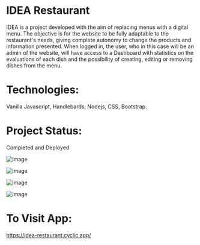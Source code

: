 # IDEA Restaurant
IDEA is a project developed with the aim of replacing menus with a digital menu. The objective is for the website to be fully adaptable to the restaurant's needs, giving complete autonomy to change the products and information presented. When logged in, the user, who in this case will be an admin of the website, will have access to a Dashboard with statistics on the evaluations of each dish and the possibility of creating, editing or removing dishes from the menu.

# Technologies:
Vanilla Javascript, Handlebards, Nodejs, CSS, Bootstrap.

# Project Status:
Completed and Deployed

![image](https://github.com/joaovff/restaurant-project/assets/110693830/f182ae03-a961-48c2-b3b2-ba2f0684bf1c)

![image](https://github.com/joaovff/restaurant-project/assets/110693830/d0346b80-58ff-4a96-bb30-c21dff09ee83)

![image](https://github.com/joaovff/restaurant-project/assets/110693830/3719495b-9638-4d61-9adc-89efd4351eab)

![image](https://github.com/joaovff/restaurant-project/assets/110693830/04705488-e965-4c2a-b2e5-86012c7c3f93)


# To Visit App:
https://idea-restaurant.cyclic.app/

